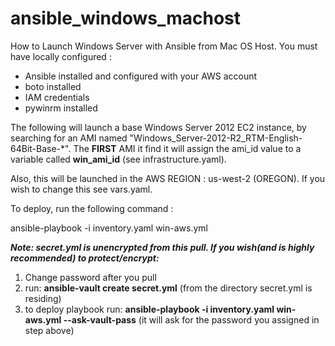 # ansible_windows_machost
How to Launch Windows Server with Ansible from Mac OS Host.
You must have locally configured :
- Ansible installed and configured with your AWS account
- boto installed
- IAM credentials
- pywinrm installed

The following will launch a base Windows Server 2012 EC2 instance, by searching for an AMI named "Windows_Server-2012-R2_RTM-English-64Bit-Base-*". The **FIRST** AMI it find it will assign the ami_id value to a variable called **win_ami_id** (see infrastructure.yaml).

Also, this will be launched in the AWS REGION : us-west-2 (OREGON). If you wish to change this see vars.yaml.

To deploy, run the following command :

ansible-playbook -i inventory.yaml win-aws.yml

***Note: secret.yml is unencrypted from this pull. If you wish(and is highly recommended) to protect/encrypt:***
1. Change password after you pull
2. run: **ansible-vault create secret.yml** (from the directory secret.yml is residing)
3. to deploy playbook run: **ansible-playbook -i inventory.yaml win-aws.yml --ask-vault-pass** (it will ask for the password you assigned in step above)

